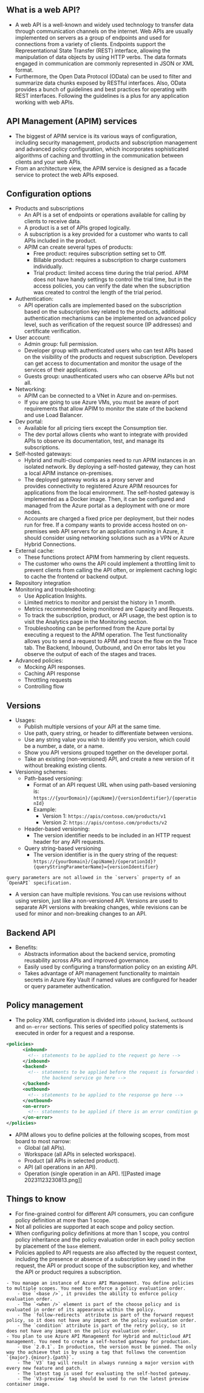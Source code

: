 ## What is a web API?
- A web API is a well-known and widely used technology to transfer data through communication channels on the internet. Web APIs are usually implemented on servers as a group of endpoints and used for connections from a variety of clients. Endpoints support the Representational State Transfer (REST) interface, allowing the manipulation of data objects by using HTTP verbs. The data formats engaged in communication are commonly represented in JSON or XML format.
- Furthermore, the Open Data Protocol (OData) can be used to filter and summarize data chunks exposed by RESTful interfaces. Also, OData provides a bunch of guidelines and best practices for operating with REST interfaces. Following the guidelines is a plus for any application working with web APIs.
## API Management (APIM) services
- The biggest of APIM service is its various ways of configuration, including security management, products and subscription management and advanced policy configuration, which incorporates sophisticated algorithms of caching and throttling in the communication between clients and your web APIs.
- From an architecture view, the APIM service is designed as a facade service to protect the web APIs exposed.
## Configuration options
- Products and subscriptions
	- An API is a set of endpoints or operations available for calling by clients to receive data.
	- A product is a set of APIs groped logically.
	- A subscription is a key provided for a customer who wants to call APIs included in the product.
	- APIM can create several types of products:
		- Free product: requires subscription setting set to Off.
		- Billable product: requires a subscription to charge customers individually.
		- Trial product: limited access time during the trial period. APIM does not have handy settings to control the trial time, but in the access policies, you can verify the date when the subscription was created to control the length of the trial period.
- Authentication:
	- API operation calls are implemented based on the subscription based on the subscription key related to the products, additional authentication mechanisms can be implemented on advanced policy level, such as verification of the request source (IP addresses) and certificate verification.
- User account:
	- Admin group: full permission.
	- Developer group with authenticated users who can test APIs based on the visibility of the products and request subscription. Developers can get access to documentation and monitor the usage of the services of their applications.
	- Guests group: unauthenticated users who can observe APIs but not all.
- Networking:
	- APIM can be connected to a VNet in Azure and on-permises.
	- If you are going to use Azure VMs, you must be aware of port requirements that allow APIM to monitor the state of the backend and use Load Balancer.
- Dev portal:
	- Available for all pricing tiers except the Consumption tier.
	- The dev portal allows clients who want to integrate with provided APIs to observe its documentation, test, and manage its subscriptions.
- Self-hosted gateways:
	- Hybrid and multi-cloud companies need to run APIM instances in an isolated network. By deploying a self-hosted gateway, they can host a local APIM instance on-premises. 
	- The deployed gateway works as a proxy server and provides connectivity to registered Azure APIM resources for applications from the local environment. The self-hosted gateway is implemented as a Docker image. Then, it can be configured and managed from the Azure portal as a deployment with one or more nodes. 
	- Accounts are charged a fixed price per deployment, but their nodes run for free. If a company wants to provide access hosted on on-premises web API servers for an application running in Azure, it should consider using networking solutions such as a VPN or Azure Hybrid Connections.
- External cache:
	- These functions protect APIM from hammering by client requests.
	- The customer who owns the API could implement a throttling limit to prevent clients from calling the API often, or implement caching logic to cache the frontend or backend output.
- Repository integration
- Monitoring and troubleshooting:
	- Use Application Insights.
	- Limited metrics to monitor and persist the history in 1 month.
	- Metrics recommended being monitored are Capacity and Requests.
	- To track the subscription, product, or API usage, the best option is to visit the Analytics page in the Monitoring section.
	- Troubleshooting can be performed from the Azure portal by executing a request to the APIM operation. The Test functionality allows you to send a request to APIM and trace the flow on the Trace tab. The Backend, Inbound, Outbound, and On error tabs let you observe the output of each of the stages and traces.
- Advanced policies:
	- Mocking API responses.
	- Caching API response
	- Throttling requests
	- Controlling flow
## Versions
- Usages:
	- Publish multiple versions of your API at the same time.
	- Use path, query string, or header to differentiate between versions.
	- Use any string value you wish to identify you version, which could be a number, a date, or a name.
	- Show you API versions grouped together on the developer portal.
	- Take an existing (non-versioned) API, and create a new version of it without breaking existing clients.
- Versioning schemes:
	- Path-based versioning:
		- Format of an API request URL when using path-based versioning is: `https://{yourDomain}/{apiName}/{versionIdentifier}/{operationId}`
		- Example:
			- Version 1: `https://apis/contoso.com/products/v1`
			- Version 2: `https://apis/contoso.com/products/v2`
	- Header-based versioning:
		- The version identifier needs to be included in an HTTP request header for any API requests.
	- Query string-based versioning
		- The version identifier is in the query string of the request: `https://{yourDomain}/{apiName}/{operationId}?{queryStringParameterName}={versionIdentifier}`
```ad-note
query parameters are not allowed in the `servers` property of an `OpenAPI` specification.
```
- A version can have multiple revisions. You can use revisions without using version, just like a non-versioned API. Versions are used to separate API versions with breaking changes, while revisions can be used for minor and non-breaking changes to an API.
## Backend API
- Benefits:
	- Abstracts information about the backend service, promoting reusability across APIs and improved governance.
	- Easily used by configuring a transformation policy on an existing API.
	- Takes advantage of API management functionality to maintain secrets in Azure Key Vault if named values are configured for header or query parameter authentication.
## Policy management
- The policy XML configuration is divided into `inbound`, `backend`, `outbound` and `on-error` sections. This series of specified policy statements is executed in order for a request and a response.
`````` xml
<policies>
	  <inbound>
	    <!-- statements to be applied to the request go here -->
	  </inbound>
	  <backend>
	    <!-- statements to be applied before the request is forwarded to 
	         the backend service go here -->
	  </backend>
	  <outbound>
	    <!-- statements to be applied to the response go here -->
	  </outbound>
	  <on-error>
	    <!-- statements to be applied if there is an error condition go here -->
	  </on-error>
</policies>
``````
- APIM allows you to define policies at the following scopes, from most board to most narrow:
	- Global (all APIs).
	- Workspace (all APIs in selected workspace).
	- Product (all APIs in selected product).
	- API (all operations in an API).
	- Operation (single operation in an API).
	  ![[Pasted image 20231123230813.png]]
## Things to know
- For fine-grained control for different API consumers, you can configure policy definition at more than 1 scope.
- Not all policies are supported at each scope and policy section.
- When configuring policy definitions at more than 1 scope, you control policy inheritance and the policy evaluation order in each policy section by placement of the `base` element.
- Policies applied to API requests are also affected by the request context, including the presence or absence of a subscription key used in the request, the API or product scope of the subscription key, and whether the API or product requires a subscription.
```ad-note
- You manage an instance of Azure API Management. You define policies to multiple scopes. You need to enforce a policy evaluation order.
	- Use `<base />`, it provides the ability to enforce policy evaluation order.
	- The `<when />` element is part of the choose policy and is evaluated in order of its appearance within the policy.
	- The `follow-redirects` attribute is part of the forward request policy, so it does not have any impact on the policy evaluation order.
	- The `condition` attribute is part of the retry policy, so it does not have any impact on the policy evaluation order.
- You plan to use Azure API Management for Hybrid and multicloud API management. You need to create a self-hosted gateway for production.
	- Use `2.0.1`. In production, the version must be pinned. The only way tho achieve that is by using a tag that follows the convention `{major}.{minor}.{path}`.
	- The `V3` tag will result in always running a major version with every new feature and patch.
	- The latest tag is used for evaluating the self-hosted gateway.
	- The `V3-preview` tag should be used to run the latest preview container image.
```
